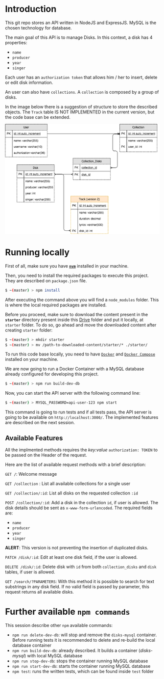# Introduction

This git repo stores an API written in NodeJS and ExpressJS. MySQL is the
chosen technology for database.

The main goal of this API is to manage Disks. In this context, a disk has 4
properties:

* `name`
* `producer`
* `year`
* `singer`

Each user has an `authorization token` that allows him / her to insert, delete or edit disk information.

An user can also have `collections`. A `collection` is composed by a group of
disks.

In the image below there is a suggestion of structure to store the described objects.
The `Track` table IS NOT IMPLEMENTED in the current version, but the code base
can be extended.

![UML](./images/UML.png)

# Running locally

First of all, make sure you have [**`nvm`**](https://github.com/creationix/nvm/blob/master/README.md) installed in your machine.

Then, you need to install the required packages to execute this project. They are described on `package.json` file.

```bash
$ ~(master) > npm install
```

After executing the command above you will find a `node_modules` folder. This is where the local required packages are installed.

Before you proceed, make sure to download the content present in the **`starter`** directory present inside this [Drive](https://drive.google.com/drive/folders/1x9zCRheB9nLfFHejK-RhAtcyI6mrA2PP?usp=sharing) folder and put it locally, at `starter` folder. To do so, go ahead and move the downloaded content after creating `starter` folder:

```bash
$ ~(master) > mkdir starter
$ ~(master) > mv /path-to-downloaded-content/starter/* ./starter/
```

To run this code base locally, you need to have [`Docker`](https://docs.docker.com/install/) and [`Docker Compose`](https://docs.docker.com/compose/install/) installed on your
machine.

We are now going to run a Docker Container with a MySQL database already configured for developing this project.

```bash
$ ~(master) > npm run build-dev-db
```

Now, you can start the API server with the following command line:

```bash
$ ~(master) > MYSQL_PASSWORD=api-user-123 npm start
```

This command is going to run tests and if all tests pass, the API server is going to be available on `http://localhost:3000/`. The implemented features are described on the next session.

## Available Features

All the implmented methods requires the *key:value* `authorization: TOKEN` to be passed on the Header of the request.

Here are the list of available request methods with a brief description:

`GET /`: Welcome message

`GET /collection` : List all available collections for a single user

`GET /collection/:id`: List all disks on the requested collection `:id`

`POST /collection/:id`: Add a disk in the collection `id`, if user is allowed. The disk details should be sent as `x-www-form-urlencoded`. The required fields are:

* `name`
* `producer`
* `year`
* `singer`

**ALERT**: This version is not preventing the insertion of duplicated disks.

`PATCH /disk/:id`: Edit at least one disk field, if the user is allowed.

`DELETE /disk/:id`: Delete disk with `id` from both `collection_disks` and `disk` tables, if user is allowed.

`GET /search/?PARAMETERS`: With this method it is possible to search for text substrings in any disk field. If no valid field is passed by parameter, this request returns all available disks.

# Further available `npm commands`

This session describe other `npm` available commands:

* `npm run delete-dev-db`: will stop and remove the `disks-mysql` container. Before running tests it is recommended to delete and re-build the local database container
* `npm run build-dev-db`: already described. It builds a container (*disks-mysql*) with local MySQL database
* `npm run stop-dev-db`: stops the container running MySQL database
* `npm run start-dev-db`: starts the container running MySQL database
* `npm test`: runs the written tests, which can be found inside `test` folder